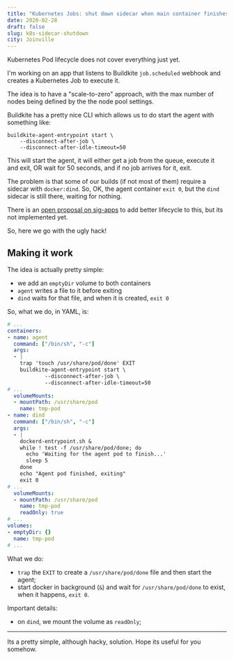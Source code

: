 ```yaml
---
title: "Kubernetes Jobs: shut down sidecar when main container finishes"
date: 2020-02-28
draft: false
slug: k8s-sidecar-shutdown
city: Joinville
---
```


Kubernetes Pod lifecycle does not cover everything just yet.

<!--more-->

I'm working on an app that listens to Buildkite `job.scheduled` webhook and creates a Kubernetes Job to execute it.

The idea is to have a "scale-to-zero" approach, with the max number of nodes being defined by the the node pool settings.

Buildkite has a pretty nice CLI which allows us to do start the agent with something like:

```shell
buildkite-agent-entrypoint start \
	--disconnect-after-job \
	--disconnect-after-idle-timeout=50
```

This will start the agent, it will either get a job from the queue, execute it and exit, OR wait for 50 seconds, and if no job arrives for it, exit.

The problem is that some of our builds (if not most of them) require a sidecar with `docker:dind`. So, OK, the agent container `exit 0`, but the `dind` sidecar is still there, waiting for nothing.

There is an [open proposal on sig-apps](https://github.com/kubernetes/enhancements/blob/master/keps/sig-apps/sidecarcontainers.md#proposal) to add better lifecycle to this, but its not implemented yet.

So, here we go with the ugly hack!

## Making it work

The idea is actually pretty simple:

- we add an `emptyDir` volume to both containers
- `agent` writes a file to it before exiting
- `dind` waits for that file, and when it is created, `exit 0`

So, what we do, in YAML, is:

```yaml
# ...
containers:
- name: agent
  command: ["/bin/sh", "-c"]
  args:
  - |
    trap 'touch /usr/share/pod/done' EXIT
    buildkite-agent-entrypoint start \
			--disconnect-after-job \
			--disconnect-after-idle-timeout=50
# ...
  volumeMounts:
  - mountPath: /usr/share/pod
    name: tmp-pod
- name: dind
  command: ["/bin/sh", "-c"]
  args:
  - | 
    dockerd-entrypoint.sh &
    while ! test -f /usr/share/pod/done; do
      echo 'Waiting for the agent pod to finish...'
      sleep 5
    done
    echo "Agent pod finished, exiting"
    exit 0
# ...
  volumeMounts:
  - mountPath: /usr/share/pod
    name: tmp-pod
    readOnly: true
# ...
volumes:
- emptyDir: {}
  name: tmp-pod
# ...
```

What we do:

- `trap` the `EXIT` to create a `/usr/share/pod/done` file and then start the agent;
- start docker in background (`&`) and wait for `/usr/share/pod/done` to exist, when it happens, `exit 0`.

Important details:

- on `dind`, we mount the volume as `readOnly`;

---

Its a pretty simple, although hacky, solution. Hope its useful for you somehow.